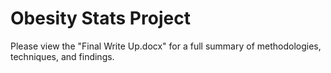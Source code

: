 # Obesity Stats Project

Please view the "Final Write Up.docx" for a full summary of methodologies, techniques, and findings.
